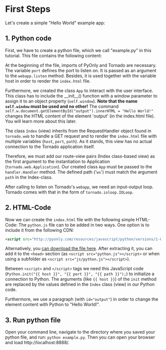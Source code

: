 # First Steps
Let's create a simple "Hello World" example app:

## 1. Python code
First, we have to create a python file, which we call "example.py" in this tutorial. This file contains the following content:
<example-box path="docs/First_Steps/HelloWorld" file="example.py"></example-box>

At the beginning of the file, imports of PyOnly and Tornado are necessary. The variable ``port`` defines the port to listen on. It is passed as an argument to the ``webapp.listen`` method. Besides, it is used together with the variable host in order to render the ``index.html`` file. 

Furthermore, we created the class ``App`` to interact with the user interface. This class has to include the \_\_init\_\_() function with a window parameter to assign it to an object property (``self.window``). **Note that the name ``self.window`` must be used and no other!** The command ``self.w.document.getElementById("output").innerHTML = "Hello World!"`` changes the HTML content of the element 'output' (in the index.html file). You will learn more about this later.

The class ``Index`` (view) inherits from the RequestHandler object found in ``tornado.web`` to handle a GET request and to render the ``index.html`` file with multiple variables (``host``, ``port``, ``path``). As it stands, this view has no actual connection to the Tornado application itself.

Therefore, we must add our route-view pairs (Index class-based view) as the first argument to the instantiation to Application (``tornado.web.Application``). Our created class ``App`` must be passed to the ``handler.Handler`` method. The defined path ('``ws``') must match the argument ``path`` in the Index-class. 

After calling to listen on Tornado's ``webapp``, we need an input-output loop. Tornado comes with that in the form of ``tornado.ioloop.IOLoop``.

## 2. HTML-Code
Now we can create the ``index.html`` file with the following simple HTML-Code:
<example-box path="docs/First_Steps/HelloWorld" file="index.html"></example-box>
The ``python.js`` file can to be added in two ways. One option is to include it from the following CDN:
```html
<script src="http://pyonly.com/resources/javascript/python/versions/1-0/python.js"></script>
```
Alternatively, you [can download the file here](https://pyonly.000webhostapp.com/resources/js/Python/1/python_js-Download-version-1.zip). After extracting it, you can add it to the ``<head>`` section (as ``<script src="python.js"></script>`` or when using a subfolder as ``<script src="js/python.js"></script>``).

Between ``<script>`` and ``</script>`` tags we need this JavaScript code (``Python.init("{{ host }}", "{{ port }}", "{{ path }}");``) to initialize a connection to Python. The arguments (like ``{{ host }}``) of the ``init`` method are replaced by the values defined in the ``Index`` class (view) in our Python code. 

Furthermore, we use a paragraph (with ``id="output"``) in order to change the element content with Python to "Hello World!". 

## 3. Run python file
Open your command line, navigate to the directory where you saved your python file, and run: ```python example.py```. Then you can open your browser and load http://localhost:8888/.
